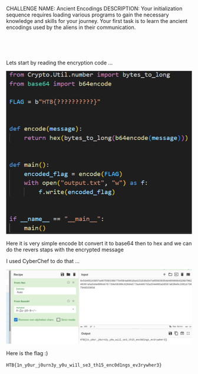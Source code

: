 CHALLENGE NAME: Ancient Encodings
DESCRIPTION: Your initialization sequence requires loading various programs to gain the necessary knowledge and skills for your journey. Your first task is to learn the ancient encodings used by the aliens in their communication.


</br></br></br>


Lets start by reading the encryption code ...

![Alt text](./encrypt.png "encrypt")

Here it is very simple encode bt convert it to base64 then to hex and we can do the revers staps with the encrypted message

I used <a herf = "https://gchq.github.io/CyberChef">CyberChef</a> to do that ... 

![Alt text](./solved.png "solved")

Here is the flag :)

```HTB{1n_y0ur_j0urn3y_y0u_wi1l_se3_th15_enc0d1ngs_ev3rywher3}```
